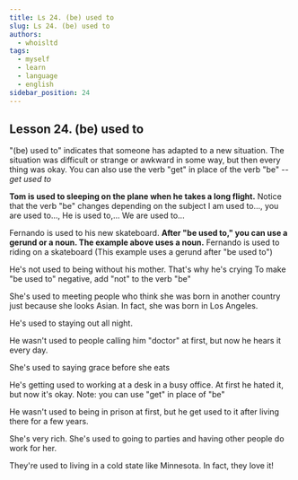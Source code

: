 ```yaml
---
title: Ls 24. (be) used to
slug: Ls 24. (be) used to
authors:
  - whoisltd
tags:
  - myself
  - learn
  - language
  - english
sidebar_position: 24
---
```

## Lesson 24. (be) used to

"(be) used to" indicates that someone has adapted to a new situation. The situation was difficult or strange or awkward in some way, but then every thing was okay. You can also use the verb "get" in place of the verb "be" -- _get used to_

**Tom is used to sleeping on the plane when he takes a long flight.**
Notice that the verb "be" changes depending on the subject I am used to..., you are used to..., He is used to,... We are used to...

Fernando is used to his new skateboard.
**After "be used to," you can use a gerund or a noun. The example above uses a noun.**
Fernando is used to riding on a skateboard (This example uses a gerund after "be used to")

He's not used to being without his mother. That's why he's crying
To make "be used to" negative, add "not" to the verb "be"

She's used to meeting people who think she was born in another country just because she looks Asian. In fact, she was born in Los Angeles.

He's used to staying out all night.

He wasn't used to people calling him "doctor" at first, but now he hears it every day.

She's used to saying grace before she eats

He's getting used to working at a desk in a busy office. At first he hated it, but now it's okay.
Note: you can use "get" in place of "be"

He wasn't used to being in prison at first, but he get used to it after living there for a few years.

She's very rich. She's used to going to parties and having other people do work for her.

They're used to living in a cold state like Minnesota. In fact, they love it!
